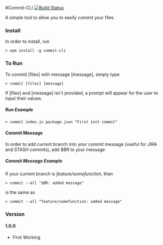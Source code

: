 #Commit-CLI
[![Build Status](https://travis-ci.org/joeyism/node-commit-cli.svg)](https://travis-ci.org/joeyism/node-commit-cli)

A simple tool to allow you to easily commit your files.

### Install
In order to install, run

    > npm install -g commit-cli

### To Run
To commit [files] with message [message], simply type

    > commit [files] [message]

If [files] and [message] isn't provided, a prompt will appear for the user to input their values.

##### Run Example

    > commit index.js package.json "First init commit"

#### Commit Message
In order to add current branch into your commit message (useful for JIRA and STASH commits), add *$BR* to your message

##### Commit Message Example
If your current branch is *feature/somefunction*, then

    > commit --all "$BR: added message"

is the same as

    > commit --all "feature/somefunction: added message"

### Version

#### 1.0.0
* First Working 
